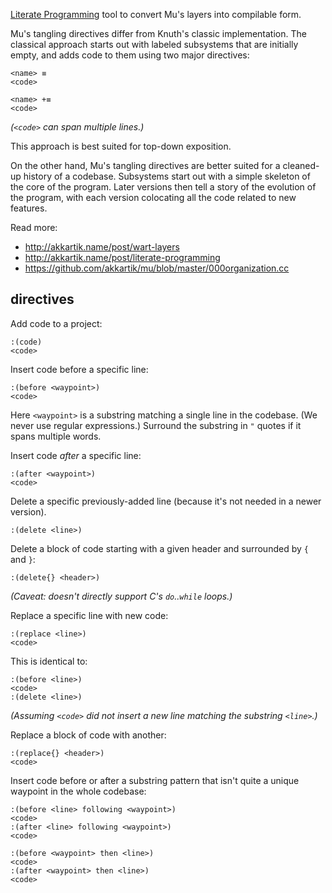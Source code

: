 [Literate Programming](https://en.wikipedia.org/wiki/Literate_programming)
tool to convert Mu's layers into compilable form.

Mu's tangling directives differ from Knuth's classic implementation. The
classical approach starts out with labeled subsystems that are initially
empty, and adds code to them using two major directives:

```
<name> ≡
<code>
```

```
<name> +≡
<code>
```

_(`<code>` can span multiple lines.)_

This approach is best suited for top-down exposition.

On the other hand, Mu's tangling directives are better suited for a cleaned-up
history of a codebase. Subsystems start out with a simple skeleton of the core
of the program. Later versions then tell a story of the evolution of the
program, with each version colocating all the code related to new features.

Read more:
* http://akkartik.name/post/wart-layers
* http://akkartik.name/post/literate-programming
* https://github.com/akkartik/mu/blob/master/000organization.cc

## directives

Add code to a project:

```
:(code)
<code>
```

Insert code before a specific line:

```
:(before <waypoint>)
<code>
```

Here `<waypoint>` is a substring matching a single line in the codebase. (We
never use regular expressions.) Surround the substring in `"` quotes if it
spans multiple words.

Insert code _after_ a specific line:

```
:(after <waypoint>)
<code>
```

Delete a specific previously-added line (because it's not needed in a newer
version).

```
:(delete <line>)
```

Delete a block of code starting with a given header and surrounded by `{` and
`}`:

```
:(delete{} <header>)
```

_(Caveat: doesn't directly support C's `do`..`while` loops.)_

Replace a specific line with new code:

```
:(replace <line>)
<code>
```

This is identical to:
```
:(before <line>)
<code>
:(delete <line>)
```
_(Assuming `<code>` did not insert a new line matching the substring `<line>`.)_

Replace a block of code with another:

```
:(replace{} <header>)
<code>
```

Insert code before or after a substring pattern that isn't quite a unique
waypoint in the whole codebase:

```
:(before <line> following <waypoint>)
<code>
:(after <line> following <waypoint>)
<code>
```

```
:(before <waypoint> then <line>)
<code>
:(after <waypoint> then <line>)
<code>
```
